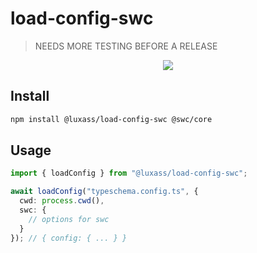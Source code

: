 # load-config-swc 

> NEEDS MORE TESTING BEFORE A RELEASE

<p align="center">
  <a href="https://www.npmjs.com/package/@luxass/load-config-swc"><img src="https://img.shields.io/npm/v/@luxass/load-config-swc?style=for-the-badge&color=3FA7D6&label="></a>
<p>

## Install
```bash
npm install @luxass/load-config-swc @swc/core
```

## Usage

```ts
import { loadConfig } from "@luxass/load-config-swc";

await loadConfig("typeschema.config.ts", {
  cwd: process.cwd(),
  swc: {
    // options for swc
  }
}); // { config: { ... } }
```

